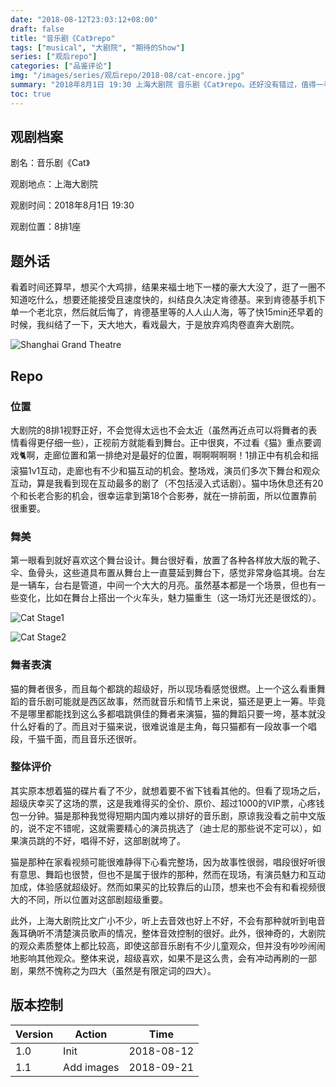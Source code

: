 ```yaml
---
date: "2018-08-12T23:03:12+08:00"
draft: false
title: "音乐剧《Cat》repo"
tags: ["musical", "大剧院", "期待的Show"]
series: ["观后repo"]
categories: ["品鉴评论"]
img: "/images/series/观后repo/2018-08/cat-encore.jpg"
summary: "2018年8月1日 19:30 上海大剧院 音乐剧《Cat》repo。还好没有错过，值得一看。"
toc: true
---
```


## 观剧档案

剧名：音乐剧《Cat》

观剧地点：上海大剧院

观剧时间：2018年8月1日 19:30

观剧位置：8排1座

## 题外话

看着时间还算早，想买个大鸡排，结果来福士地下一楼的豪大大没了，逛了一圈不知道吃什么，想要还能接受且速度快的，纠结良久决定肯德基。来到肯德基手机下单一个老北京，然后就后悔了，肯德基里等的人人山人海，等了快15min还早着的时候，我纠结了一下，天大地大，看戏最大，于是放弃鸡肉卷直奔大剧院。


![Shanghai Grand Theatre](/images/series/观后repo/2018-08/grand-theatre.jpg)


## Repo

### 位置

大剧院的8排1视野正好，不会觉得太远也不会太近（虽然再近点可以将舞者的表情看得更仔细一些），正视前方就能看到舞台。正中很爽，不过看《猫》重点要调戏:cat2:啊，走廊位置和第一排绝对是最好的位置，啊啊啊啊啊！1排正中有机会和摇滚猫1v1互动，走廊也有不少和猫互动的机会。整场戏，演员们多次下舞台和观众互动，算是我看到现在互动最多的剧了（不包括浸入式话剧）。猫中场休息还有20个和长老合影的机会，很幸运拿到第18个合影券，就在一排前面，所以位置靠前很重要。


### 舞美

第一眼看到就好喜欢这个舞台设计。舞台很好看，放置了各种各样放大版的靴子、伞、鱼骨头，这些道具布置从舞台上一直蔓延到舞台下，感觉非常身临其境。台左是一辆车，台右是管道，中间一个大大的月亮。虽然基本都是一个场景，但也有一些变化，比如在舞台上搭出一个火车头，魅力猫重生（这一场灯光还是很炫的）。

![Cat Stage1](/images/series/观后repo/2018-08/cat-stage1.jpg)

![Cat Stage2](/images/series/观后repo/2018-08/cat-stage2.jpg)

### 舞者表演

猫的舞者很多，而且每个都跳的超级好，所以现场看感觉很燃。上一个这么看重舞蹈的音乐剧可能就是西区故事，然而就音乐和情节上来说，猫还是更上一筹。毕竟不是哪里都能找到这么多都唱跳俱佳的舞者来演猫，猫的舞蹈只要一垮，基本就没什么好看的了。而且对于猫来说，很难说谁是主角，每只猫都有一段故事一个唱段，千猫千面，而且音乐还很听。

### 整体评价

其实原本想着猫的碟片看了不少，就想着要不省下钱看其他的。但看了现场之后，超级庆幸买了这场的票，这是我难得买的全价、原价、超过1000的VIP票，心疼钱包一分钟。猫是那种我觉得短期内国内难以排好的音乐剧，原谅我没看之前中文版的，说不定不错呢，这就需要精心的演员挑选了（迪士尼的那些说不定可以），如果演员跳的不好，唱得不好，这部剧就垮了。

猫是那种在家看视频可能很难静得下心看完整场，因为故事性很弱，唱段很好听很有意思、舞蹈也很赞，但也不是属于很炸的那种，然而在现场，有演员魅力和互动加成，体验感就超级好。然而如果买的比较靠后的山顶，想来也不会有和看视频很大的不同，所以位置对这部剧超级重要。

此外，上海大剧院比文广小不少，听上去音效也好上不好，不会有那种就听到电音轰耳确听不清楚演员歌声的情况，整体音效控制的很好。此外，很神奇的，大剧院的观众素质整体上都比较高，即使这部音乐剧有不少儿童观众，但并没有吵吵闹闹地影响其他观众。整体来说，超级喜欢，如果不是这么贵，会有冲动再刷的一部剧，果然不愧称之为四大（虽然是有限定词的四大）。

## 版本控制

| Version | Action | Time       |
| ------- | ------ | ---------- |
| 1.0     | Init   | 2018-08-12 |
| 1.1     | Add images   | 2018-09-21 |